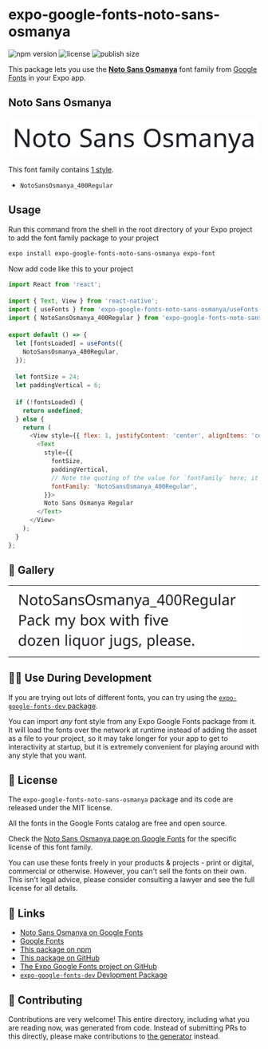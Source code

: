 # expo-google-fonts-noto-sans-osmanya

![npm version](https://flat.badgen.net/npm/v/expo-google-fonts-noto-sans-osmanya)
![license](https://flat.badgen.net/github/license/expo/google-fonts)
![publish size](https://flat.badgen.net/packagephobia/install/expo-google-fonts-noto-sans-osmanya)

This package lets you use the [**Noto Sans Osmanya**](https://fonts.google.com/specimen/Noto+Sans+Osmanya) font family from [Google Fonts](https://fonts.google.com/) in your Expo app.

## Noto Sans Osmanya

![Noto Sans Osmanya](./font-family.png)

This font family contains [1 style](#-gallery).

- `NotoSansOsmanya_400Regular`

## Usage

Run this command from the shell in the root directory of your Expo project to add the font family package to your project
```sh
expo install expo-google-fonts-noto-sans-osmanya expo-font
```

Now add code like this to your project
```js
import React from 'react';

import { Text, View } from 'react-native';
import { useFonts } from 'expo-google-fonts-noto-sans-osmanya/useFonts';
import { NotoSansOsmanya_400Regular } from 'expo-google-fonts-noto-sans-osmanya/400Regular';

export default () => {
  let [fontsLoaded] = useFonts({
    NotoSansOsmanya_400Regular,
  });

  let fontSize = 24;
  let paddingVertical = 6;

  if (!fontsLoaded) {
    return undefined;
  } else {
    return (
      <View style={{ flex: 1, justifyContent: 'center', alignItems: 'center' }}>
        <Text
          style={{
            fontSize,
            paddingVertical,
            // Note the quoting of the value for `fontFamily` here; it expects a string!
            fontFamily: 'NotoSansOsmanya_400Regular',
          }}>
          Noto Sans Osmanya Regular
        </Text>
      </View>
    );
  }
};

```

## 🔡 Gallery


||||
|-|-|-|
|![NotoSansOsmanya_400Regular](.//400Regular/NotoSansOsmanya_400Regular.ttf.png)||||


## 👩‍💻 Use During Development

If you are trying out lots of different fonts, you can try using the [`expo-google-fonts-dev` package](https://github.com/freeboub/google-fonts/tree/master/font-packages/dev#readme).

You can import *any* font style from any Expo Google Fonts package from it. It will load the fonts
over the network at runtime instead of adding the asset as a file to your project, so it may take longer
for your app to get to interactivity at startup, but it is extremely convenient
for playing around with any style that you want.

## 📖 License

The `expo-google-fonts-noto-sans-osmanya` package and its code are released under the MIT license.

All the fonts in the Google Fonts catalog are free and open source.

Check the [Noto Sans Osmanya page on Google Fonts](https://fonts.google.com/specimen/Noto+Sans+Osmanya) for the specific license of this font family.

You can use these fonts freely in your products & projects - print or digital, commercial or otherwise. However, you can't sell the fonts on their own. This isn't legal advice, please consider consulting a lawyer and see the full license for all details.

## 🔗 Links

- [Noto Sans Osmanya on Google Fonts](https://fonts.google.com/specimen/Noto+Sans+Osmanya)
- [Google Fonts](https://fonts.google.com/)
- [This package on npm](https://www.npmjs.com/package/expo-google-fonts-noto-sans-osmanya)
- [This package on GitHub](https://github.com/freeboub/google-fonts/tree/master/font-packages/noto-sans-osmanya)
- [The Expo Google Fonts project on GitHub](https://github.com/freeboub/google-fonts)
- [`expo-google-fonts-dev` Devlopment Package](https://github.com/freeboub/google-fonts/tree/master/font-packages/dev)

## 🤝 Contributing

Contributions are very welcome! This entire directory, including what you are reading now, was generated from code. Instead of submitting PRs to this directly, please make contributions to [the generator](https://github.com/freeboub/google-fonts/tree/master/packages/generator) instead.
